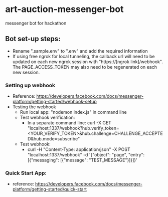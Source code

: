 # art-auction-messenger-bot
messenger bot for hackathon

## Bot set-up steps:
- Rename ".sample.env" to ".env" and add the required information
- If using free ngrok for local tunneling, the callback url will need to be updated on each new ngrok session with "https://[ngrok link]/webhook". The PAGE_ACCESS_TOKEN may also need to be regenerated on each new session.
### Setting up webhook
- Reference: https://developers.facebook.com/docs/messenger-platform/getting-started/webhook-setup
- Testing the webhook
    - Run local app: "nodemon index.js" in command line
    - Test webhook verification:
        - In a separate command line: 
        curl -X GET "localhost:1337/webhook?hub.verify_token=<YOUR_VERIFY_TOKEN>&hub.challenge=CHALLENGE_ACCEPTED&hub.mode=subscribe"
    - Test webhook:
        - curl -H "Content-Type: application/json" -X POST "localhost:1337/webhook" -d '{"object": "page", "entry": [{"messaging": [{"message": "TEST_MESSAGE"}]}]}'
### Quick Start App:
- reference: https://developers.facebook.com/docs/messenger-platform/getting-started/quick-start